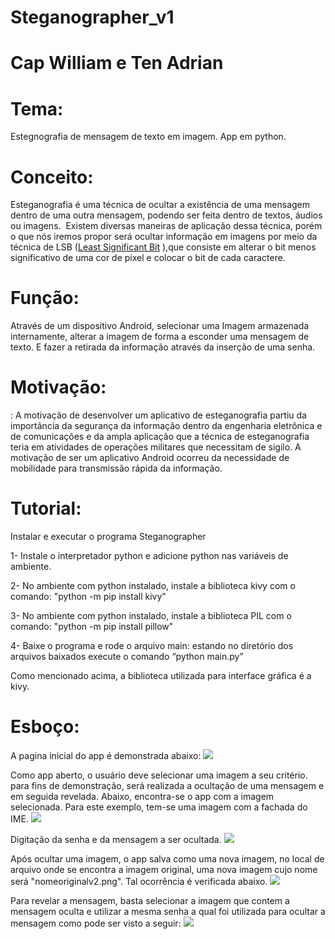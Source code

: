 # Steganographer_v1
# Cap William e Ten Adrian

# Tema:

Estegnografia de mensagem de texto em imagem. App em python.

# Conceito:

Esteganografia é uma técnica de ocultar a existência de uma mensagem dentro de uma outra mensagem, podendo ser feita dentro de textos, áudios ou imagens.  Existem diversas maneiras de aplicação dessa técnica, porém o que nós iremos propor será ocultar informação em imagens por meio da técnica de LSB ([Least Significant Bit](https://pt.wikipedia.org/w/index.php?title=Least_Significant_Bit&action=edit&redlink=1)
),que consiste em alterar o bit menos significativo de uma cor de pixel e colocar o bit de cada caractere.

# Função:

Através de um dispositivo Android, selecionar uma Imagem armazenada internamente, alterar a imagem de forma a esconder uma mensagem de texto. E fazer a retirada da informação através da inserção de uma senha.

# Motivação:

: A motivação de desenvolver um aplicativo de esteganografia partiu da importância da segurança da informação dentro da engenharia eletrônica e de comunicações e da ampla aplicação que a técnica de esteganografia teria em atividades de operações militares que necessitam de sigilo. A motivação de ser um aplicativo Android ocorreu da necessidade de mobilidade para transmissão rápida da informação.

# Tutorial:
 Instalar e executar o programa Steganographer
 
  1- Instale o interpretador python e adicione python nas variáveis de ambiente. 

  2- No ambiente com python instalado, instale a biblioteca kivy com o comando:  "python -m pip install kivy"
    
  3- No ambiente com python instalado, instale a biblioteca PIL com o comando: "python -m pip install pillow"

  4- Baixe o programa e rode o arquivo main: estando no diretório dos arquivos baixados execute o comando “python main.py”
  
Como mencionado acima, a biblioteca utilizada para interface gráfica é a kivy.

# Esboço:

A pagina inicial do app é demonstrada abaixo:
![](pagina_inicial.png)

Como app aberto, o usuário deve selecionar uma imagem a seu critério. para fins de demonstração, será realizada
a ocultação de uma mensagem e em seguida revelada. Abaixo, encontra-se o app com a imagem selecionada. Para este
exemplo, tem-se uma imagem com a fachada do IME.
![](escolha_da_imagem.png)

Digitação da senha e da mensagem a ser ocultada.
![](imagem_oculta.png)

Após ocultar uma imagem, o app salva como uma nova imagem, no local de arquivo onde se encontra a imagem original,
uma nova imagem cujo nome será "nomeoriginalv2.png". Tal ocorrência é verificada abaixo.
![](pasta_nv_img.png)

Para revelar a mensagem, basta selecionar a imagem que contem a mensagem oculta e utilizar a mesma senha a qual 
foi utilizada para ocultar a mensagem como pode ser visto a seguir:
![](revelar.png)

